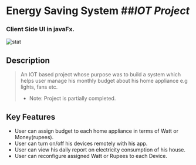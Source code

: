 # Energy Saving System ##*IOT Project* 
### Client Side UI in javaFx.

![stat](https://user-images.githubusercontent.com/15648371/27762831-27fed17e-5e2e-11e7-9608-50e9c1d4b0e8.PNG)

## Description
> An IOT based project whose purpose was to build a system which 
> helps user manage his monthly budget about his home appliance e.g lights, fans etc.
> + Note: Project is partially completed.


## Key Features
+ User can assign budget to each home appliance in terms of Watt or Money(rupees).
+ User can turn on/off his devices remotely with his app.
+ User can view his daily report on electricity consumption of his house.
+ User can reconfigure assigned Watt or Rupees to each Device.
